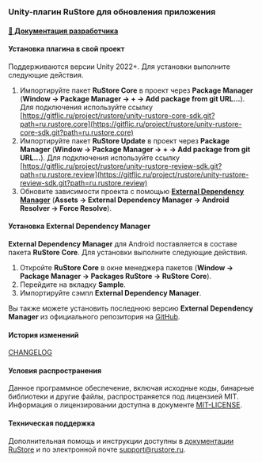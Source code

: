 ### Unity-плагин RuStore для обновления приложения

#### [🔗 Документация разработчика][10]

#### Установка плагина в свой проект

Поддерживаются версии Unity 2022+. Для установки выполните следующие действия.

1. Импортируйте пакет **RuStore Core** в проект через **Package Manager** (**Window → Package Manager → __+__ → Add package from git URL...**). Для подключения используйте ссылку [https://gitflic.ru/project/rustore/unity-rustore-core-sdk.git?path=ru.rustore.core](https://gitflic.ru/project/rustore/unity-rustore-core-sdk.git?path=ru.rustore.core)
1. Импортируйте пакет **RuStore Update** в проект через **Package Manager** (**Window → Package Manager → __+__ → Add package from git URL...**). Для подключения используйте ссылку [https://gitflic.ru/project/rustore/unity-rustore-review-sdk.git?path=ru.rustore.review](https://gitflic.ru/project/rustore/unity-rustore-review-sdk.git?path=ru.rustore.review)
1. Обновите зависимости проекта с помощью [**External Dependency Manager**](https://github.com/googlesamples/unity-jar-resolver.git?path=/upm) (**Assets → External Dependency Manager → Android Resolver → Force Resolve**).

#### Установка External Dependency Manager

**External Dependency Manager** для Android поставляется в составе пакета **RuStore Core**. Для установки выполните следующие действия.

1. Откройте **RuStore Core** в окне менеджера пакетов (**Window → Package Manager → Packages RuStore → RuStore Core**).
1. Перейдите на вкладку **Sample**.
1. Импортируйте сэмпл **External Dependency Manager**.

Вы также можете установить последнюю версию **External Dependency Manager** из официального репозитория на [GitHub](https://github.com/googlesamples/unity-jar-resolver.git?path=/upm).

#### История изменений

[CHANGELOG](../CHANGELOG.md)

#### Условия распространения

Данное программное обеспечение, включая исходные коды, бинарные библиотеки и другие файлы, распространяется под лицензией MIT. Информация о лицензировании доступна в документе [MIT-LICENSE](../MIT-LICENSE.txt).

#### Техническая поддержка

Дополнительная помощь и инструкции доступны в [документации RuStore](https://www.rustore.ru/help/) и по электронной почте support@rustore.ru.

[10]: https://www.rustore.ru/help/sdk/updates/unity/9-1-0
